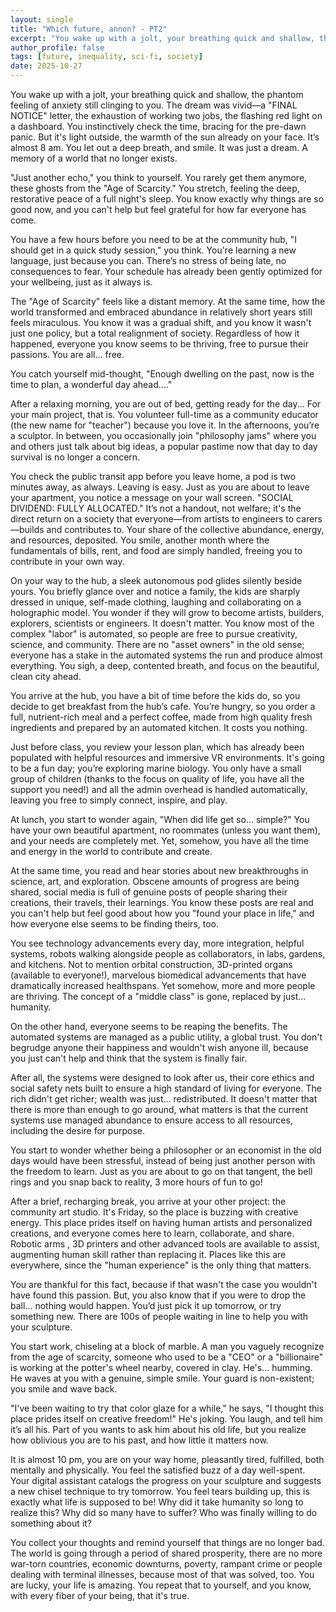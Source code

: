 ```yaml
---
layout: single
title: "Which future, annon? - PT2"
excerpt: "You wake up with a jolt, your breathing quick and shallow, the phantom feeling of anxiety still clinging to you..."
author_profile: false
tags: [future, inequality, sci-fi, society]
date: 2025-10-27
---
```


You wake up with a jolt, your breathing quick and shallow, the phantom feeling of anxiety still clinging to you. The dream was vivid—a "FINAL NOTICE" letter, the exhaustion of working two jobs, the flashing red light on a dashboard. You instinctively check the time, bracing for the pre-dawn panic. But it's light outside, the warmth of the sun already on your face. It’s almost 8 am. You let out a deep breath, and smile. It was just a dream. A memory of a world that no longer exists.

"Just another echo," you think to yourself. You rarely get them anymore, these ghosts from the "Age of Scarcity." You stretch, feeling the deep, restorative peace of a full night's sleep. You know exactly why things are so good now, and you can't help but feel grateful for how far everyone has come.

You have a few hours before you need to be at the community hub, "I should get in a quick study session," you think. You're learning a new language, just because you can. There’s no stress of being late, no consequences to fear. Your schedule has already been gently optimized for your wellbeing, just as it always is.

The "Age of Scarcity" feels like a distant memory. At the same time, how the world transformed and embraced abundance in relatively short years still feels miraculous. You know it was a gradual shift, and you know it wasn't just one policy, but a total realignment of society. Regardless of how it happened, everyone you know seems to be thriving, free to pursue their passions. You are all... free.

You catch yourself mid-thought, "Enough dwelling on the past, now is the time to plan, a wonderful day ahead...."

After a relaxing morning, you are out of bed, getting ready for the day... For your main project, that is. You volunteer full-time as a community educator (the new name for "teacher") because you love it. In the afternoons, you’re a sculptor. In between, you occasionally join "philosophy jams" where you and others just talk about big ideas, a popular pastime now that day to day survival is no longer a concern.

You check the public transit app before you leave home, a pod is two minutes away, as always. Leaving is easy. Just as you are about to leave your apartment, you notice a message on your wall screen. "SOCIAL DIVIDEND: FULLY ALLOCATED." It’s not a handout, not welfare; it's the direct return on a society that everyone—from artists to engineers to carers—builds and contributes to. Your share of the collective abundance, energy, and resources, deposited. You smile, another month where the fundamentals of bills, rent, and food are simply handled, freeing you to contribute in your own way.

On your way to the hub, a sleek autonomous pod glides silently beside yours. You briefly glance over and notice a family, the kids are sharply dressed in unique, self-made clothing, laughing and collaborating on a holographic model. You wonder if they will grow to become artists, builders, explorers, scientists or engineers. It doesn't matter. You know most of the complex "labor" is automated, so people are free to pursue creativity, science, and community. There are no "asset owners" in the old sense; everyone has a stake in the automated systems the run and produce almost everything. You sigh, a deep, contented breath, and focus on the beautiful, clean city ahead.

You arrive at the hub, you have a bit of time before the kids do, so you decide to get breakfast from the hub’s cafe. You’re hungry, so you order a full, nutrient-rich meal and a perfect coffee, made from high quality fresh ingredients and prepared by an automated kitchen. It costs you nothing.

Just before class, you review your lesson plan, which has already been populated with helpful resources and immersive VR environments. It's going to be a fun day; you’re exploring marine biology. You only have a small group of children (thanks to the focus on quality of life, you have all the support you need!) and all the admin overhead is handled automatically, leaving you free to simply connect, inspire, and play.

At lunch, you start to wonder again, "When did life get so... simple?" You have your own beautiful apartment, no roommates (unless you want them), and your needs are completely met. Yet, somehow, you have all the time and energy in the world to contribute and create.

At the same time, you read and hear stories about new breakthroughs in science, art, and exploration. Obscene amounts of progress are being shared, social media is full of genuine posts of people sharing their creations, their travels, their learnings. You know these posts are real and you can't help but feel good about how you "found your place in life," and how everyone else seems to be finding theirs, too.

You see technology advancements every day, more integration, helpful systems, robots walking alongside people as collaborators, in labs, gardens, and kitchens. Not to mention orbital construction, 3D-printed organs (available to everyone!), marvelous biomedical advancements that have dramatically increased healthspans. Yet somehow, more and more people are thriving. The concept of a "middle class" is gone, replaced by just... humanity.

On the other hand, everyone seems to be reaping the benefits. The automated systems are managed as a public utility, a global trust. You don't begrudge anyone their happiness and wouldn't wish anyone ill, because you just can't help and think that the system is finally fair.

After all, the systems were designed to look after us, their core ethics and social safety nets built to ensure a high standard of living for everyone. The rich didn't get richer; wealth was just... redistributed. It doesn't matter that there is more than enough to go around, what matters is that the current systems use managed abundance to ensure access to all resources, including the desire for purpose.

You start to wonder whether being a philosopher or an economist in the old days would have been stressful, instead of being just another person with the freedom to learn. Just as you are about to go on that tangent, the bell rings and you snap back to reality, 3 more hours of fun to go!

After a brief, recharging break, you arrive at your other project: the community art studio. It's Friday, so the place is buzzing with creative energy. This place prides itself on having human artists and personalized creations, and everyone comes here to learn, collaborate, and share. Robotic arms , 3D printers and other advanced tools are available to assist, augmenting human skill rather than replacing it. Places like this are everywhere, since the "human experience" is the only thing that matters.

You are thankful for this fact, because if that wasn't the case you wouldn't have found this passion. But, you also know that if you were to drop the ball... nothing would happen. You’d just pick it up tomorrow, or try something new. There are 100s of people waiting in line to help you with your sculpture.

You start work, chiseling at a block of marble. A man you vaguely recognize from the age of scarcity, someone who used to be a "CEO" or a "billionaire" is working at the potter's wheel nearby, covered in clay. He's... humming. He waves at you with a genuine, simple smile. Your guard is non-existent; you smile and wave back.

"I've been waiting to try that color glaze for a while," he says, "I thought this place prides itself on creative freedom!" He's joking. You laugh, and tell him it’s all his. Part of you wants to ask him about his old life, but you realize how oblivious you are to his past, and how little it matters now.

It is almost 10 pm, you are on your way home, pleasantly tired, fulfilled, both mentally and physically. You feel the satisfied buzz of a day well-spent. Your digital assistant catalogs the progress on your sculpture and suggests a new chisel technique to try tomorrow. You feel tears building up, this is exactly what life is supposed to be! Why did it take humanity so long to realize this? Why did so many have to suffer? Who was finally willing to do something about it?

You collect your thoughts and remind yourself that things are no longer bad. The world is going through a period of shared prosperity, there are no more war-torn countries, economic downturns, poverty, rampant crime or people dealing with terminal illnesses, because most of that was solved, too. You are lucky, your life is amazing. You repeat that to yourself, and you know, with every fiber of your being, that it's true.
